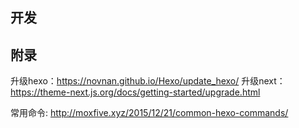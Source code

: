 ## 开发

## 附录

升级hexo：https://novnan.github.io/Hexo/update_hexo/
升级next：https://theme-next.js.org/docs/getting-started/upgrade.html

常用命令: http://moxfive.xyz/2015/12/21/common-hexo-commands/